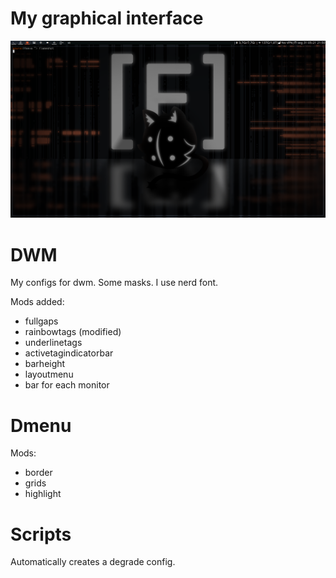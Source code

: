# My graphical interface
<img src="./assets/desktop.png" />

# DWM
My configs for dwm.
Some masks.
I use nerd font.

Mods added: 
- fullgaps
- rainbowtags (modified)
- underlinetags
- activetagindicatorbar
- barheight
- layoutmenu
- bar for each monitor

# Dmenu
Mods:
- border
- grids
- highlight

# Scripts
Automatically creates a degrade config.

